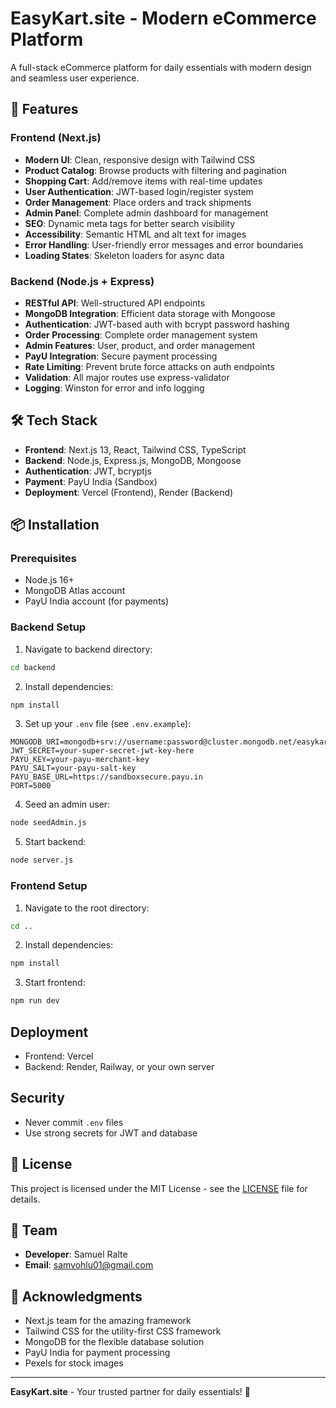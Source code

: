 # EasyKart.site - Modern eCommerce Platform

A full-stack eCommerce platform for daily essentials with modern design and seamless user experience.

## 🚀 Features

### Frontend (Next.js)
- **Modern UI**: Clean, responsive design with Tailwind CSS
- **Product Catalog**: Browse products with filtering and pagination
- **Shopping Cart**: Add/remove items with real-time updates
- **User Authentication**: JWT-based login/register system
- **Order Management**: Place orders and track shipments
- **Admin Panel**: Complete admin dashboard for management
- **SEO**: Dynamic meta tags for better search visibility
- **Accessibility**: Semantic HTML and alt text for images
- **Error Handling**: User-friendly error messages and error boundaries
- **Loading States**: Skeleton loaders for async data

### Backend (Node.js + Express)
- **RESTful API**: Well-structured API endpoints
- **MongoDB Integration**: Efficient data storage with Mongoose
- **Authentication**: JWT-based auth with bcrypt password hashing
- **Order Processing**: Complete order management system
- **Admin Features**: User, product, and order management
- **PayU Integration**: Secure payment processing
- **Rate Limiting**: Prevent brute force attacks on auth endpoints
- **Validation**: All major routes use express-validator
- **Logging**: Winston for error and info logging

## 🛠️ Tech Stack

- **Frontend**: Next.js 13, React, Tailwind CSS, TypeScript
- **Backend**: Node.js, Express.js, MongoDB, Mongoose
- **Authentication**: JWT, bcryptjs
- **Payment**: PayU India (Sandbox)
- **Deployment**: Vercel (Frontend), Render (Backend)

## 📦 Installation

### Prerequisites
- Node.js 16+ 
- MongoDB Atlas account
- PayU India account (for payments)

### Backend Setup

1. Navigate to backend directory:
```bash
cd backend
```

2. Install dependencies:
```bash
npm install
```

3. Set up your `.env` file (see `.env.example`):
```env
MONGODB_URI=mongodb+srv://username:password@cluster.mongodb.net/easykart
JWT_SECRET=your-super-secret-jwt-key-here
PAYU_KEY=your-payu-merchant-key
PAYU_SALT=your-payu-salt-key
PAYU_BASE_URL=https://sandboxsecure.payu.in
PORT=5000
```

4. Seed an admin user:
```bash
node seedAdmin.js
```

5. Start backend:
```bash
node server.js
```

### Frontend Setup

1. Navigate to the root directory:
```bash
cd ..
```

2. Install dependencies:
```bash
npm install
```

3. Start frontend:
```bash
npm run dev
```

## Deployment
- Frontend: Vercel
- Backend: Render, Railway, or your own server

## Security
- Never commit `.env` files
- Use strong secrets for JWT and database

## 📄 License

This project is licensed under the MIT License - see the [LICENSE](LICENSE) file for details.

## 👥 Team

- **Developer**: Samuel Ralte
- **Email**: samvohlu01@gmail.com

## 🙏 Acknowledgments

- Next.js team for the amazing framework
- Tailwind CSS for the utility-first CSS framework
- MongoDB for the flexible database solution
- PayU India for payment processing
- Pexels for stock images

---

**EasyKart.site** - Your trusted partner for daily essentials! 🛒